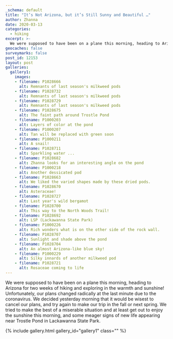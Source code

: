 ```yaml
---
_schema: default
title: "It’s Not Arizona, but it’s Still Sunny and Beautiful …"
author: Zhanna
date: 2020-03-13
categories:
  - hiking
excerpt: >-
  We were supposed to have been on a plane this morning, heading to Arizona for two weeks of hiking and exploring in the warmth and sunshine! Unfortunately, our plans changed radically at the last minute due to the coronavirus.
geocaches: false
surveymarks: false
post_id: 12153
layout: post
galleries:
  gallery1:
    images:
    - filename: P1028666
      alt: Remnants of last season's milkweed pods
    - filename: P1028732
      alt: Remnants of last season's milkweed pods
    - filename: P1028729
      alt: Remnants of last season's milkweed pods         
    - filename: P1028675
      alt: The faint path around Trostle Pond
    - filename: P1000203
      alt: Layers of color at the pond
    - filename: P1000207
      alt: Tan will be replaced with green soon    
    - filename: P1000211
      alt: A snail!
    - filename: P1028711
      alt: Sparkling water ...
    - filename: P1028682
      alt: Zhanna looks for an interesting angle on the pond    
    - filename: P1000218
      alt: Another dessicated pod
    - filename: P1028663
      alt: We liked the varied shapes made by these dried pods.
    - filename: P1028670
      alt: Asteraceae!   
    - filename: P1028727
      alt: Last year's wild bergamot
    - filename: P1028700
      alt: This way to the North Woods Trail!
    - filename: P1028692
      alt: LSP (Lackawanna State Park)    
    - filename: P1000226
      alt: Rich wonders what is on the other side of the rock wall.
    - filename: P1028707
      alt: Sunlight and shade above the pond
    - filename: P1028704
      alt: An almost Arizona-like blue sky!
    - filename: P1000229
      alt: Silky innards of another milkweed pod
    - filename: P1028721
      alt: Rosaceae coming to life
---
```


We were supposed to have been on a plane this morning, heading to Arizona for two weeks of hiking and exploring in the warmth and sunshine! Unfortunately, our plans changed radically at the last minute due to the coronavirus. We decided yesterday morning that it would be wisest to cancel our plans, and try again to make our trip in the fall or next spring. We tried to make the best of a miserable situation and at least get out to enjoy the sunshine this morning, and some meager signs of new life appearing near Trostle Pond in Lackawanna State Park.

{% include gallery.html gallery_id="gallery1" class="" %}
